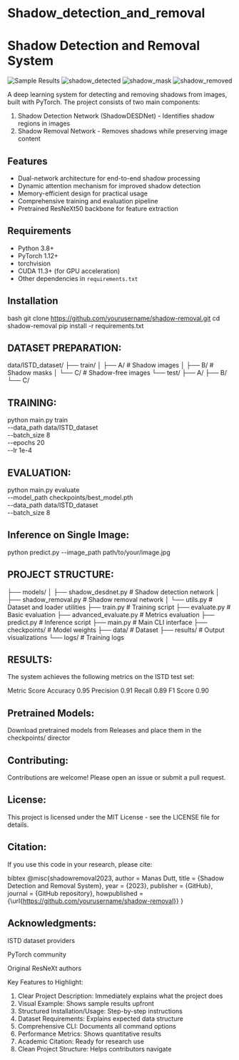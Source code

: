 # Shadow_detection_and_removal
# Shadow Detection and Removal System

![Sample Results](results/metrics_evaluation.png)
![shadow_detected](https://github.com/user-attachments/assets/67ea42e3-06ae-4ae2-a8ac-e0a6940cc24a)
![shadow_mask](https://github.com/user-attachments/assets/65c287ca-3d4c-4a5f-81fb-9d2ffb9240e6)
![shadow_removed](https://github.com/user-attachments/assets/8a9fc392-7b33-414d-9ca8-6bac5c59e45d)




A deep learning system for detecting and removing shadows from images, built with PyTorch. The project consists of two main components:
1. Shadow Detection Network (ShadowDESDNet) - Identifies shadow regions in images
2. Shadow Removal Network - Removes shadows while preserving image content

## Features

- Dual-network architecture for end-to-end shadow processing
- Dynamic attention mechanism for improved shadow detection
- Memory-efficient design for practical usage
- Comprehensive training and evaluation pipeline
- Pretrained ResNeXt50 backbone for feature extraction

## Requirements

- Python 3.8+
- PyTorch 1.12+
- torchvision
- CUDA 11.3+ (for GPU acceleration)
- Other dependencies in `requirements.txt`

## Installation

bash
git clone https://github.com/yourusername/shadow-removal.git
cd shadow-removal
pip install -r requirements.txt

## DATASET PREPARATION: 
data/ISTD_dataset/
    ├── train/
    │   ├── A/  # Shadow images
    │   ├── B/  # Shadow masks
    │   └── C/  # Shadow-free images
    └── test/
        ├── A/
        ├── B/
        └── C/
        
## TRAINING: 
python main.py train \
    --data_path data/ISTD_dataset \
    --batch_size 8 \
    --epochs 20 \
    --lr 1e-4
    
## EVALUATION:
python main.py evaluate \
    --model_path checkpoints/best_model.pth \
    --data_path data/ISTD_dataset \
    --batch_size 8
    
## Inference on Single Image:
python predict.py --image_path path/to/your/image.jpg

## PROJECT STRUCTURE:
├── models/
│   ├── shadow_desdnet.py       # Shadow detection network
│   ├── shadow_removal.py       # Shadow removal network
│   └── utils.py                # Dataset and loader utilities
├── train.py                    # Training script
├── evaluate.py                 # Basic evaluation
├── advanced_evaluate.py        # Metrics evaluation
├── predict.py                  # Inference script
├── main.py                     # Main CLI interface
├── checkpoints/                # Model weights
├── data/                       # Dataset
├── results/                    # Output visualizations
└── logs/                       # Training logs

## RESULTS:
The system achieves the following metrics on the ISTD test set:

Metric	Score
Accuracy	0.95
Precision	0.91
Recall	0.89
F1 Score	0.90

## Pretrained Models:
Download pretrained models from Releases and place them in the checkpoints/ director

## Contributing:
Contributions are welcome! Please open an issue or submit a pull request.

## License:
This project is licensed under the MIT License - see the LICENSE file for details.

## Citation: 
If you use this code in your research, please cite:

bibtex
@misc{shadowremoval2023,
  author = Manas Dutt,
  title = {Shadow Detection and Removal System},
  year = {2023},
  publisher = {GitHub},
  journal = {GitHub repository},
  howpublished = {\url{https://github.com/yourusername/shadow-removal}}
}

## Acknowledgments:
ISTD dataset providers

PyTorch community

Original ResNeXt authors


 Key Features to Highlight:

1. Clear Project Description: Immediately explains what the project does
2. Visual Example: Shows sample results upfront
3. Structured Installation/Usage: Step-by-step instructions
4. Dataset Requirements: Explains expected data structure
5. Comprehensive CLI: Documents all command options
6. Performance Metrics: Shows quantitative results
7. Academic Citation: Ready for research use
8. Clean Project Structure: Helps contributors navigate




